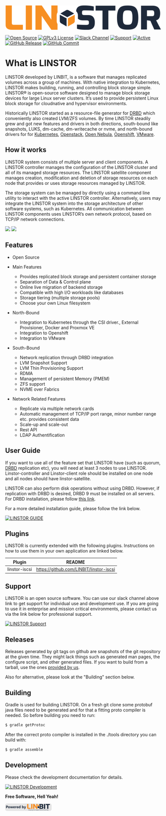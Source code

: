 
[![Open Source](https://github.com/yusufyildiz/lstest2/blob/master/img/Linstor-Logo-Colour.png?raw=true)](https://www.linbit.com/linstor)

[![Open Source](https://img.shields.io/badge/Open-Source-brightgreen)](https://opensource.org/) [![GPLv3 License](https://img.shields.io/badge/License-GPL%20v3-brightgreen.svg)](https://opensource.org/licenses/) [![Slack Channel](https://img.shields.io/badge/Slack-Channel-brightgreen)](https://join.slack.com/t/linbit-community/shared_invite/enQtOTg0MTEzOTA4ODY0LTFkZGY3ZjgzYjEzZmM2OGVmODJlMWI2MjlhMTg3M2UyOGFiOWMxMmI1MWM4Yjc0YzQzYWU0MjAzNGRmM2M5Y2Q) [![Support](https://img.shields.io/badge/$-support-12a0df.svg?style=flat)](https://www.linbit.com/support/) [![Active](http://img.shields.io/badge/Status-Active-green.svg)](https://linbit.com/linstor) [![GitHub Release](https://img.shields.io/github/release/linbit/linstor-server.svg?style=flat)]() [![GitHub Commit](https://img.shields.io/github/commit-activity/y/linbit/linstor-server)]() 

 
 
# What is LINSTOR

LINSTOR developed by LINBIT, is a software that manages replicated volumes across a group of machines. With native integration to Kubernetes, LINSTOR makes building, running, and controlling block storage simple. LINSTOR® is open-source software designed to manage block storage devices for large Linux server clusters. It’s used to provide persistent Linux block storage for cloudnative and hypervisor environments. 

Historically LINSTOR started as a resource-file generator for [DRBD](https://www.linbit.com/drbd/) which conveniently also created LVM/ZFS volumes. By time LINSTOR steadily grew and got new features and drivers in both directions, south-bound like snapshots, LUKS, dm-cache, dm-writecache or nvme, and north-bound drivers for for [Kubernetes](https://www.linbit.com/kubernetes/), [Openstack](https://www.linbit.com/openstack/), [Open Nebula](https://www.linbit.com/opennebula/), [Openshift](https://www.linbit.com/openshift-persistent-container-storage-support/), [VMware](https://www.linbit.com/linstor-vsan-software-defined-storage-for-vmware%e2%80%8b/).


## How it works

LINSTOR system consists of multiple server and client components. A LINSTOR controller manages the configuration of the LINSTOR cluster and all of its managed storage resources. The LINSTOR satellite component manages creation, modification and deletion of storage resources on each node that provides or uses storage resources managed by LINSTOR.

The storage system can be managed by directly using a command line utility to interact with the active LINSTOR controller. Alternatively, users may integrate the LINSTOR system into the storage architecture of other software systems, such as Kubernetes.
All communication between LINSTOR components uses LINSTOR’s own network protocol, based on TCP/IP network connections.

 [![](https://mldatnmifxoe.i.optimole.com/Q4Tiw9A-gKsTX1iL/w:400/h:636/q:auto/https://www.linbit.com/wp-content/uploads/2020/03/How-It-Works2.png)](https://www.linbit.com/linstor/)  [![](https://mldatnmifxoe.i.optimole.com/Q4Tiw9A-22SC98Y2/w:450/h:402/q:auto/https://www.linbit.com/wp-content/uploads/2020/03/unnamed.png)](https://www.linbit.com/linstor/)

## Features
- Open Source


- Main Features
  - Provides replicated block storage and persistent container storage
  - Separation of Data & Control plane
  - Online live migration of backend storage
  - Compatible with high I/O workloads like databases
  - Storage tiering (multiple storage pools)
  - Choose your own Linux filesystem
 

- North-Bound
  - Integration to Kubernetes through the CSI driver., External Provisioner, Docker and Proxmox VE
  - Integration to Openshift
  - Integration to VMware


- South-Bound
  - Network replication through DRBD integration
  - LVM Snapshot Support
  - LVM Thin Provisioning Support
  - RDMA
  - Management of persistent Memory (PMEM)
  - ZFS support
  - NVME over Fabrics


- Network Related Features
  - Replicate via multiple network cards
  - Automatic management of TCP/IP port range, minor number range etc. provides consistent data
  - Scale-up and scale-out
  - Rest API
  - LDAP Authentification

## User Guide
If you want to use all of the feature set that LINSTOR have (such as quorum, [DRBD](https://www.linbit.com/drbd/) replication etc), you will need at least 3 nodes to use LINSTOR. Linstor-controller and Linstor-client role should be installed on one node and all nodes should have linstor-satellite.

LINSTOR can also perform disk operations without using DRBD. However, if replication with DRBD is desired, DRBD 9 must be installed on all servers. For DRBD installation, please follow [this link](https://www.linbit.com/drbd-user-guide/drbd-guide-9_0-en/).

For a more detailed installation guide, please follow the link below.

[![LINSTOR GUIDE](https://img.shields.io/badge/LINSTOR-GUIDE-orange)](https://www.linbit.com/user-guides/) 

## Plugins

LINSTOR is currently extended with the following plugins. Instructions on how to use them in your own application are linked below.

| Plugin | README |
| ------ | ------ |
| linstor-iscsi | https://github.com/LINBIT/linstor-iscsi |


## Support

LINSTOR is an open source software. You can use our slack channel above link to get support for individual use and development use.
If you are going to use it in enterprise and mission critical environments, please contact us via the link below for professional support.

[![LINSTOR Support](https://img.shields.io/badge/LINSTOR-SUPPORT-brightgreen)](https://www.linbit.com/support/) 


## Releases
Releases generated by git tags on github are snapshots of the git repository at the given time. They might lack things such as generated man pages, the configure script, and other generated files. If you want to build from a tarball, use the ones [provided by us](https://www.linbit.com/linbit-software-download-page-for-linstor-and-drbd-linux-driver/).

Also for alternative, please look at the "Building" section below. 


## Building
Gradle is used for building LINSTOR. On a fresh git clone some protobuf java files need to be generated and for that a fitting proto compiler is needed. So before building you need to run:
```sh
$ gradle getProtoc
```
After the correct proto compiler is installed in the ./tools directory you can build with:
```sh
$ gradle assemble
```
## Development
Please check the development documentation for details.  

[![LINSTOR Development](https://img.shields.io/badge/LINSTOR-DEVELOPMENT-brightgreen)](https://github.com/LINBIT/linstor-server/blob/master/docs/development.md
) 

**Free Software, Hell Yeah!**

[![LINSTOR Powered by LINBIT](https://github.com/yusufyildiz/lstest2/blob/master/img/poweredby_linbit_small.png?raw=true)](https://www.linbit.com/linstor/) 
